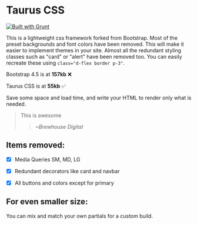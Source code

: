 # Taurus CSS

[![Built with Grunt](https://cdn.gruntjs.com/builtwith.svg)](https://gruntjs.com/)

This is a lightweight css framework forked from Bootstrap. Most of the preset backgrounds and font colors have been removed. This will make it easier to implement themes in your site. Almost all the redundant styling classes such as "card" or "alert" have been removed too. You can easily recreate these using ```class="d-flex border p-3"```.

Bootstrap 4.5 is at **157kb** ❌

Taurus CSS is at **55kb** ✅ 

Save some space and load time, and write your HTML to render only what is needed.

> This is awesome
>> *~Brewhouse Digital*


## Items removed:
- [x] Media Queries SM, MD, LG
- [x] Redundant decorators like card and navbar
- [x] All buttons and colors except for primary


## For even smaller size:

You can mix and match your own partials for a custom build.